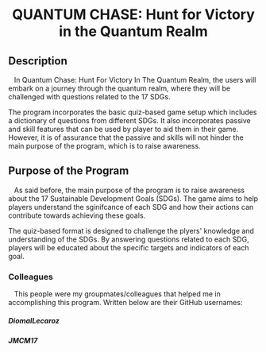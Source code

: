 <h1 align = "center"> QUANTUM CHASE: Hunt for Victory in the Quantum Realm </h1>

<h2 id = "description">Description</h2>
<p>&nbsp;&nbsp;&nbsp;In Quantum Chase: Hunt For Victory In The Quantum Realm, the users will embark on a journey through the quantum realm, where they will be challenged with questions related to the 17 SDGs. </p>
<p>The program incorporates the basic quiz-based game setup which includes a dictionary of questions from different SDGs. It also incorporates passive and skill features that can be used by player to aid them in their game. However, it is of assurance that the passive and skills will not hinder the main purpose of the program, which is to raise awareness.

<h2 id = "purpose">Purpose of the Program</h2>
<p>&nbsp;&nbsp;&nbsp;As said before, the main purpose of the program is to raise awareness about the 17 Sustainable Development Goals (SDGs). The game aims to help players understand the sginifcance of each SDG and how their actions can contribute towards achieving these goals.</p>
<p>The quiz-based format is designed to challenge the plyers' knowledge and understanding of the SDGs. By answering questions related to each SDG, players will be educated about the specific targets and indicators of each goal.</p>

<h3 id = "colleagues">Colleagues</h3>
<p>&nbsp;&nbsp;&nbsp;This people were my groupmates/colleagues that helped me in accomplishing this program. Written below are their GitHub usernames:</p>
<h5>DiomalLecaroz</h5>
<h5>JMCM17</h5>
